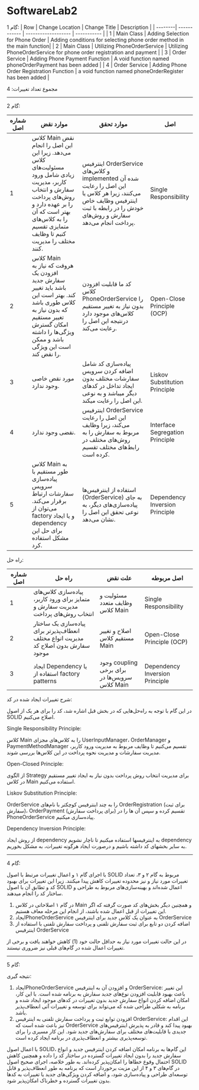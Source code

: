 # SoftwareLab2
گام 1:
| Row  | Change Location | Change Title | Description |
| --------| ------------ | ------------------- | ----------- |
| 1  | Main Class  | 	Adding Selection for Phone Order | Adding conditions for selecting phone order method in the main function|
| 2  | Main Class  | 	Utilizing PhoneOrderService | Utilizing PhoneOrderService for phone order registration and payment |
| 3  | Order Service  | Adding Phone Payment Function | A void function named phoneOrderPayment has been added |
| 4  | Order Service  | Adding Phone Order Registration Function | a void function named phoneOrderRegister has been added |

مجموع تعداد تغییرات: 4

--------------------------------------------------------------------------------------------------

گام 2:

| شماره اصل  | موارد نقض | موارد تحقق | اصل |
| --------| ------------ | ------------------- | ----------- |
| 1  | کلاس Main نقض این اصل را انجام می‌دهد. زیرا این کلاس مسئولیت‌های زیادی شامل ورود کاربر، مدیریت سفارش و انتخاب روش‌های پرداخت را بر عهده دارد و بهتر است که آن را به کلاس‌های متمایزی تقسیم کنیم تا وظایف مختلف را مدیریت کنند.  | 	اینترفیس OrderService و کلاس‌های implemented شده آن این اصل را رعایت می‌کنند، زیرا هر کلاس یا اینترفیس وظایف خاص خودش را در رابطه با ثبت سفارش و روش‌های پرداخت انجام می‌دهد.|  Single Responsibility|
| 2  | کلاس Main هروقت که نیاز به افزودن یک سفارش جدید باشد باید تغییر کند. بهتر است این کلاس طوری باشد که بدون نیاز به تغییر مستقیم امکان گسترش ویژگی‌ها را داشته باشد و ممکن است این ویژگی را نقض کند.  | 	کد ما قابلیت افزودن کلاس PhoneOrderService را بدون نیاز به تغییر مستقیم کلاس‌های موجود دارد درنتیجه این اصل را رعایت می‌کند. | Open-Close Principle (OCP) |
| 3  | مورد نقض خاصی وجود ندارد.  | پیاده‌سازی کد شامل اضافه کردن سرویس سفارشات مختلف بدون ایجاد تداخل در کد‌های دیگر میباشد و به نوعی این اصل را رعایت میکند. | Liskov Substitution Principle |
| 4  | نقضی وجود ندارد.  | اینترفیس OrderService این اصل را رعایت می‌کند، زیرا وظایف مربوط به سفارش را به روش‌های مختلف در رابط‌های مختلف تقسیم کرده است. | Interface Segregation Principle |
| 5  | کلاس Main به طور مستقیم با پیاده‌سازی‌ سرویس سفارشات ارتباط برقرار می‌کند. می‌توان از factory و یا ایجاد dependency برای حل این مشکل استفاده کرد.  | استفاده از اینترفیس‌ها (OrderService)  به جای پیاده‌سازی‌های دیگر، به نوعی تحقق این اصل را نشان می‌دهد. | Dependency Inversion Principle |

راه حل:

| شماره اصل  | راه حل | علت نقض | اصل مربوطه |
| --------| ------------ | ------------------- | ----------- |
| 1  | پیاده‌سازی کلاس‌های متمایز برای ورود کاربر، مدیریت سفارش و انتخاب روش‌های پرداخت  | 	مسئولیت و وظایف متعدد کلاس Main | Single Responsibility|
| 2  | پیاده‌سازی یک ساختار انعطاف‌پذیرتر برای مدیریت انواع مختلف سفارش بدون اصلاح کد موجود | 	اصلاح و تغییر مستقیم کلاس Main | Open-Close Principle (OCP) |
| 3  | ایجاد Dependency یا استفاده از factory patterns  | وجود coupling برای برخی سرویس‌ها در کلاس Main | Dependency Inversion Principle |

شرح تغییرات ایجاد شده در کد:

در این گام با توجه به راه‌حل‌هایی که در بخش قبل اشاره شد، کد را برای هر یک از اصول SOLID اصلاح می‌کنیم.

Single Responsibility Principle:

کلاس Main را به کلاس‌های مجزای UserInputManager، OrderManager و PaymentMethodManager تقسیم می‌کنیم تا وظایف مربوط به مدیریت ورود کاربر، مدیریت سفارشات و مدیریت نحوه پرداخت در این کلاس‌ها بررسی شوند.

Open-Closed Principle:

از الگوی Strategy برای مدیریت انتخاب روش پرداخت بدون نیاز به ایجاد تغییر مستقیم در کلاس Main استفاده می‌کنیم.

Liskov Substitution Principle:

OrderService را به چند اینترفیس کوچکتر با نام‌های OrderRegistration (برای ثبت سفارش)، OrderPayment (برای پرداخت سفارش) تقسیم کرده و سپس آن ها را در PhoneOrderService پیاده‌سازی میکنیم.

Dependency Inversion Principle:

از روش ایجاد dependency به اینترفیسها استفاده میکنیم تا ناچار نشویم dependency به سایر بخشهای کد داشته باشیم و درصورت ایجاد هرگونه تغییرات، به مشکل بخوریم.


--------------------------------------
گام 4:

با اجرای گام ۱ و اعمال تغییرات مرتبط با اصول SOLID مربوط به گام ۲ و ۳، تعداد تغییرات مورد نیاز و نیز محدوده تغییرات کاهش پیدا میکنند. زیرا این تغییرات برای بهبود کد و تطابق آن با اصول SOLID اعمال شده‌اند و بهینه‌سازی‌های مربوط به طراحی و ساختار کد را انجام میدهند.
1.	در گام ۱ اصلاحاتی در کلاس Main و همچنین دیگر بخش‌های کد صورت گرفته که اگر این تغییرات از قبل اعمال شده باشند، از انجام این مرحله معاف هستیم.
2.	ایجادPhoneOrderService  به عنوان یک کلاس جدید برای اینترفیس OrderService
3.	اضافه کردن دو تابع برای ثبت سفارش تلفنی و پرداخت سفارش تلفنی با استفاده از اینترفیس OrderService

در این حالت تغییرات مورد نیاز به حداقل حالت خود (1) کاهش خواهند یافت و برخی از تغییرات اعمال شده در گام‌های قبلی نیز ضروری نیستند.

-----------------------------------------
گام 5:

نتیجه گیری:
1.	ایجادPhoneOrderService و افزودن آن به اینترفیس OrderService:
این تغییر باعث بهبود قابلیت افزودن نوع‌های جدید سفارش به برنامه شده است. با این کار، امکان اضافه کردن انواع سفارش جدید بدون تغییرات در کدهای موجود ایجاد شده و برنامه به شکلی طراحی شده که می‌تواند برای توسعه و تغییرات آتی انعطاف‌پذیر باشد.
2.	افزودن توابع ثبت و پرداخت سفارش تلفنی به اینترفیس OrderService:
این اقدام نیز باعث شده است که OrderService  بهبود پیدا کند و قادر به پذیرش اینترفیس‌های جدیدی با قابلیت‌های مختلف برای سفارش‌های جدید شود. این کار مسیری را برای توسعه‌پذیری بیشتر و انعطاف‌پذیری در برنامه ایجاد کرده است.

با اعمال اصول  SOLID، این گام‌ها به برنامه امکان اضافه کردن اینترفیس جدید و انواع سفارش جدید را بدون ایجاد تغییرات گسترده در ساختار کد را داده و همچنین کاهش احتمال وقوع خطاها را امکان‌پذیر کرده‌اند. به طور خلاصه، اجرای صحیح اصول SOLID در گام‌های ۳ و ۴ از این مزیت برخوردار است که برنامه به طور انعطاف‌پذیر و قابل توسعه‌ای طراحی و پیاده‌سازی شود، و اضافه کردن ویژگی‌های جدید یا تغییرات به کدها بدون تغییرات گسترده و خطرناک امکان‌پذیر شود.

